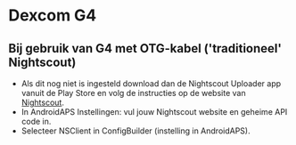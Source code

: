 # Dexcom G4

## Bij gebruik van G4 met OTG-kabel ('traditioneel' Nightscout)

- Als dit nog niet is ingesteld download dan de Nightscout Uploader app vanuit de Play Store en volg de instructies op de website van [Nightscout](https://nightscout.github.io/).
- In AndroidAPS Instellingen: vul jouw Nightscout website en geheime API code in.
- Selecteer NSClient in ConfigBuilder (instelling in AndroidAPS).
